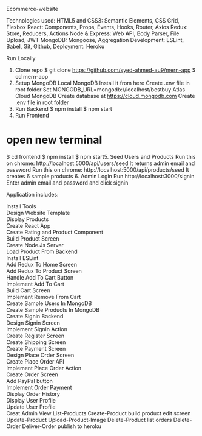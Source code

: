 Ecommerce-website

Technologies used:
HTML5 and CSS3: Semantic Elements, CSS Grid, Flexbox
React: Components, Props, Events, Hooks, Router, Axios
Redux: Store, Reducers, Actions
Node & Express: Web API, Body Parser, File Upload, JWT
MongoDB: Mongoose, Aggregation
Development: ESLint, Babel, Git, Github,
Deployment: Heroku

Run Locally
1. Clone repo
$ git clone https://github.com/syed-ahmed-au9/mern-app
$ cd mern-app
2. Setup MongoDB
Local MongoDB
Install it from here
Create .env file in root folder
Set MONGODB_URL=mongodb://localhost/bestbuy
Atlas Cloud MongoDB
Create database at https://cloud.mongodb.com
Create .env file in root folder
3. Run Backend
$ npm install
$ npm start
4. Run Frontend
# open new terminal
$ cd frontend
$ npm install
$ npm start5. Seed Users and Products
Run this on chrome: http://localhost:5000/api/users/seed
It returns admin email and password
Run this on chrome: http://localhost:5000/api/products/seed
It creates 6 sample products
6. Admin Login
Run http://localhost:3000/signin
Enter admin email and password and click signin


Application includes: 

 Install Tools  
 Design Website Template  
 Display Products  
 Create React App  
 Create Rating and Product Component  
 Build Product Screen  
 Create Node.Js Server  
 Load Product From Backend  
 Install ESLint  
 Add Redux To Home Screen  
 Add Redux To Product Screen  
 Handle Add To Cart Button  
 Implement Add To Cart  
 Build Cart Screen  
 Implement Remove From Cart  
 Create Sample Users In MongoDB  
 Create Sample Products In MongoDB  
 Create Signin Backend  
 Design Signin Screen  
 Implement Signin Action  
 Create Register Screen  
 Create Shipping Screen  
 Create Payment Screen  
 Design Place Order Screen  
 Create Place Order API  
 Implement Place Order Action  
 Create Order Screen  
 Add PayPal button  
 Implement Order Payment  
 Display Order History  
 Display User Profile  
 Update User Profile  
 Creat Admin View
 List-Products
 Create-Product
 build product edit screen
 Update-Product
 Upload-Product-Image
 Delete-Product
 list orders
 Delete-Order
 Deliver-Order
 publish to heroku
 
